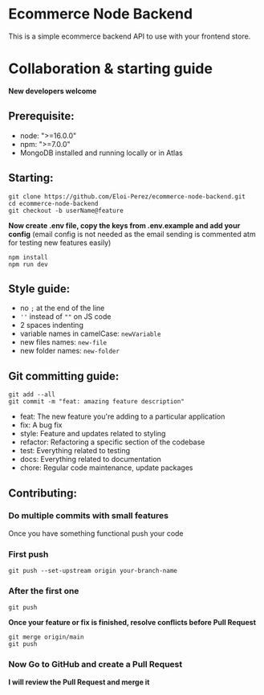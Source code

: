 # Ecommerce Node Backend

This is a simple ecommerce backend API to use with your frontend store.

# Collaboration & starting guide

**New developers welcome**

## Prerequisite:
- node: ">=16.0.0"
- npm: ">=7.0.0"
- MongoDB installed and running locally or in Atlas

## Starting:
    git clone https://github.com/Eloi-Perez/ecommerce-node-backend.git
    cd ecommerce-node-backend
    git checkout -b userName@feature

**Now create .env file, copy the keys from .env.example and add your config** (email config is not needed as the email sending is commented atm for testing new features easily)

    npm install
    npm run dev

## Style guide:

- no ``;`` at the end of the line
- ``''`` instead of ``""`` on JS code
- 2 spaces indenting
- variable names in camelCase: 	``newVariable``
- new files names:		``new-file``
- new folder names:		``new-folder``

## Git committing guide:

    git add --all
    git commit -m "feat: amazing feature description"

- feat: The new feature you're adding to a particular application
- fix: A bug fix
- style: Feature and updates related to styling
- refactor: Refactoring a specific section of the codebase
- test: Everything related to testing
- docs: Everything related to documentation
- chore: Regular code maintenance, update packages

## Contributing:

### Do multiple commits with small features

Once you have something functional push your code

### First push

    git push --set-upstream origin your-branch-name

### After the first one

    git push

**Once your feature or fix is finished, resolve conflicts before Pull Request**

    git merge origin/main
    git push

### Now Go to GitHub and create a Pull Request
**I will review the Pull Request and merge it**